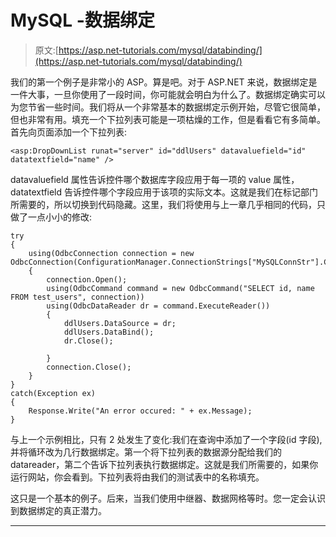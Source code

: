 # MySQL -数据绑定

> 原文:[https://asp.net-tutorials.com/mysql/databinding/](https://asp.net-tutorials.com/mysql/databinding/)

我们的第一个例子是非常小的 ASP。算是吧。对于 ASP.NET 来说，数据绑定是一件大事，一旦你使用了一段时间，你可能就会明白为什么了。数据绑定确实可以为您节省一些时间。我们将从一个非常基本的数据绑定示例开始，尽管它很简单，但也非常有用。填充一个下拉列表可能是一项枯燥的工作，但是看看它有多简单。首先向页面添加一个下拉列表:

```
<asp:DropDownList runat="server" id="ddlUsers" datavaluefield="id" datatextfield="name" />
```

datavaluefield 属性告诉控件哪个数据库字段应用于每一项的 value 属性，datatextfield 告诉控件哪个字段应用于该项的实际文本。这就是我们在标记部门所需要的，所以切换到代码隐藏。这里，我们将使用与上一章几乎相同的代码，只做了一点小小的修改:

```
try
{
    using(OdbcConnection connection = new OdbcConnection(ConfigurationManager.ConnectionStrings["MySQLConnStr"].ConnectionString))
    {
        connection.Open();
        using(OdbcCommand command = new OdbcCommand("SELECT id, name FROM test_users", connection))
        using(OdbcDataReader dr = command.ExecuteReader())
        {
            ddlUsers.DataSource = dr;
            ddlUsers.DataBind();
            dr.Close();

        }
        connection.Close();
    }
}
catch(Exception ex)
{
    Response.Write("An error occured: " + ex.Message);
}
```

与上一个示例相比，只有 2 处发生了变化:我们在查询中添加了一个字段(id 字段),并将循环改为几行数据绑定。第一个将下拉列表的数据源分配给我们的 datareader，第二个告诉下拉列表执行数据绑定。这就是我们所需要的，如果你运行网站，你会看到。下拉列表将由我们的测试表中的名称填充。

这只是一个基本的例子。后来，当我们使用中继器、数据网格等时。您一定会认识到数据绑定的真正潜力。

* * *